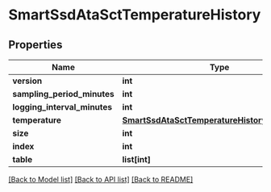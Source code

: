# SmartSsdAtaSctTemperatureHistory

## Properties
Name | Type | Description | Notes
------------ | ------------- | ------------- | -------------
**version** | **int** |  | [optional] 
**sampling_period_minutes** | **int** |  | [optional] 
**logging_interval_minutes** | **int** |  | [optional] 
**temperature** | [**SmartSsdAtaSctTemperatureHistoryTemperature**](SmartSsdAtaSctTemperatureHistoryTemperature.md) |  | [optional] 
**size** | **int** |  | [optional] 
**index** | **int** |  | [optional] 
**table** | **list[int]** |  | [optional] 

[[Back to Model list]](../README.md#documentation-for-models) [[Back to API list]](../README.md#documentation-for-api-endpoints) [[Back to README]](../README.md)


